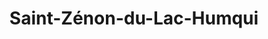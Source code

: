 ---
title: Saint-Zénon-du-Lac-Humqui
url: /saint-zenon-du-lac-humqui/
latitude: 48.304
longitude: -67.579
---